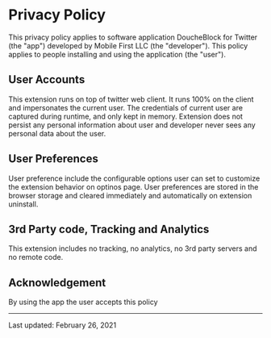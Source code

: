 # Privacy Policy

This privacy policy applies to software application DoucheBlock for Twitter (the "app") developed by Mobile First LLC
(the "developer"). This policy applies to people installing and using the application (the "user").

## User Accounts

This extension runs on top of twitter web client. It runs 100% on the client and impersonates the current user. The credentials of current user are captured during runtime, and only kept in memory. Extension does not persist any personal information about user and developer never sees any personal data about the user.

## User Preferences

User preference include the configurable options user can set to customize the extension behavior on optinos page. User preferences are stored in the browser storage and cleared immediately and automatically on extension uninstall.

## 3rd Party code, Tracking and Analytics

This extension includes no tracking, no analytics, no 3rd party servers and no remote code.

## Acknowledgement

By using the app the user accepts this policy

* * * 

Last updated: February 26, 2021
